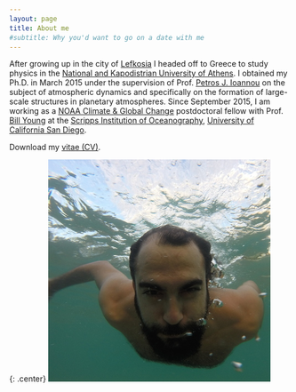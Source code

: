 ```yaml
---
layout: page
title: About me
#subtitle: Why you'd want to go on a date with me
---
```



After growing up in the city of [Lefkosia][lefkosia-site] I headed off to Greece to study physics in the [National and Kapodistrian University of Athens][uoa-site]. I obtained my Ph.D. in March 2015 under the supervision of Prof. [Petros J. Ioannou][pji-site] on the subject of atmospheric dynamics and specifically on the formation of large-scale structures in planetary atmospheres. Since September 2015, I am working as a [NOAA Climate & Global Change][noaa-site] postdoctoral fellow with Prof. [Bill Young][bill-site] at the [Scripps Institution of Oceanography][scripps-site], [University of California San Diego][ucsd-site].

Download my [vitae (CV)](cv_navid.pdf).


{: .center}
<img src="/img/navid_underwater.jpg" alt="me" class="circular-image" />



[lefkosia-site]: http://en.wikipedia.org/wiki/Nicosia
[bill-site]: http://www-pord.ucsd.edu/~wryoung/
[scripps-site]: http://scripps.ucsd.edu
[ucsd-site]: http://ucsd.edu
[uoa-site]: http://en.uoa.gr
[pji-site]: http://users.uoa.gr/~pjioannou/
[noaa-site]: http://vsp.ucar.edu/cgc
